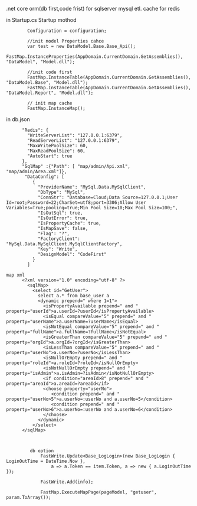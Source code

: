 
.net core orm(db first,code frist) for sqlserver mysql etl. cache for redis

in Startup.cs Startup mothod

            Configuration = configuration;

            //init model Properties cahce
            var test = new DataModel.Base.Base_Api();
            FastMap.InstanceProperties(AppDomain.CurrentDomain.GetAssemblies(), "DataModel", "Model.dll");

            //init code first
            FastMap.InstanceTable(AppDomain.CurrentDomain.GetAssemblies(), "DataModel.Base", "Model.dll");
            FastMap.InstanceTable(AppDomain.CurrentDomain.GetAssemblies(), "DataModel.Report", "Model.dll");

            // init map cache
            FastMap.InstanceMap();
       
in db.json 

          "Redis": { 
            "WriteServerList": "127.0.0.1:6379",
            "ReadServerList": "127.0.0.1:6379",
            "MaxWritePoolSize": 60,
            "MaxReadPoolSize": 60,
            "AutoStart": true
          },
          "SqlMap" :{"Path": [ "map/admin/Api.xml", "map/admin/Area.xml"]},          
           "DataConfig": [
              {
                "ProviderName": "MySql.Data.MySqlClient",
                "DbType": "MySql",
                "ConnStr": "Database=Cloud;Data Source=127.0.0.1;User Id=root;Password=22;CharSet=utf8;port=3306;Allow User Variables=True;pooling=true;Min Pool Size=10;Max Pool Size=100;",
                "IsOutSql": true,
                "IsOutError": true,
                "IsPropertyCache": true,
                "IsMapSave": false,
                "Flag": "?",
                "FactoryClient": "MySql.Data.MySqlClient.MySqlClientFactory",
                "Key": "Write",
                "DesignModel": "CodeFirst"
              }
            ]
      
    map xml
          <?xml version="1.0" encoding="utf-8" ?>
            <sqlMap>
              <select id="GetUser">
                select a.* from base_user a
                <dynamic prepend=" where 1=1">
                  <isPropertyAvailable prepend=" and " property="userId">a.userId=?userId</isPropertyAvailable>
                  <isEqual compareValue="5" prepend=" and " property="userName">a.userName=?userName</isEqual>
                  <isNotEqual compareValue="5" prepend=" and " property="fullName">a.fullName=?fullName</isNotEqual>
                  <isGreaterThan compareValue="5" prepend=" and " property="orgId">a.orgId=?orgId</isGreaterThan>
                  <isLessThan compareValue="5" prepend=" and " property="userNo">a.userNo=?userNo</isLessThan>
                  <isNullOrEmpty prepend=" and " property="roleId">a.roleId=?roleId</isNullOrEmpty>
                  <isNotNullOrEmpty prepend=" and " property="isAdmin">a.isAdmin=?isAdmin</isNotNullOrEmpty>
                  <if condition="areaId>8" prepend=" and " property="areaId">a.areaId=?areaId</if>
                  <choose property="userNo">
                     <condition prepend=" and " property="userNo>5">a.userNo=:userNo and a.userNo=5</condition>
                     <condition prepend=" and " property="userNo>6">a.userNo=:userNo and a.userNo=6</condition>
                  </choose>
                </dynamic>
              </select>
          </sqlMap>
  
  
  
             db option
                 FastWrite.Update<Base_LogLogin>(new Base_LogLogin { LoginOutTime = DateTime.Now }, 
                     a => a.Token == item.Token, a => new { a.LoginOutTime });
                     
                 FastWrite.Add(info);
                 
                 FastMap.ExecuteMapPage(pageModel, "getuser", param.ToArray());




  

